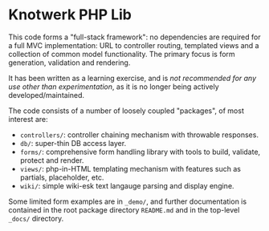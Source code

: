 Knotwerk PHP Lib
================

This code forms a "full-stack framework": no dependencies are required for a full MVC implementation: URL to controller routing, templated views and a collection of common model functionality. The primary focus is form generation, validation and rendering. 

It has been written as a learning exercise, and is *not recommended for any use other than experimentation*, as it is no longer being actively developed/maintained.

The code consists of a number of loosely coupled "packages", of most interest are:

* `controllers/`: controller chaining mechanism with throwable responses.
* `db/`: super-thin DB access layer.
* `forms/`: comprehensive form handling library with tools to build, validate, protect and render.
* `views/`: php-in-HTML templating mechanism with features such as partials, placeholder, etc.
* `wiki/`: simple wiki-esk text langauge parsing and display engine.

Some limited form examples are in `_demo/`, and further documentation is contained in the root package directory `README.md` and in the top-level `_docs/` directory.
